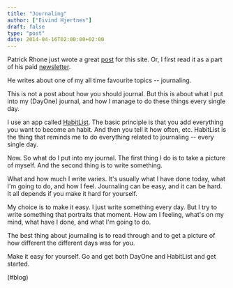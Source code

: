 ```yaml
---
title: "Journaling"
author: ["Eivind Hjertnes"]
draft: false
type: "post"
date: 2014-04-16T02:00:00+02:00
---
```


Patrick Rhone just wrote a great
[post](http://patrickrhone.com/2014/04/16/building-routines-or-how-i-became-a-daily-journal-writer/)
for this site. Or, I first read it as a part of his paid
[newsletter](https://happyletter.net/thiscouldhelp).

He writes about one of my all time favourite topics -- journaling.

This is not a post about how you should journal. But this is about what
I put into my (DayOne) journal, and how I manage to do these things
every single day.

I use an app called [HabitList](http://habitlist.com). The basic
principle is that you add everything you want to become an habit. And
then you tell it how often, etc. HabitList is the thing that reminds me
to do everything related to journaling -- every single day.

Now. So what do I put into my journal. The first thing I do is to take a
picture of myself. And the second thing is to write something.

What and how much I write varies. It's usually what I have done today,
what I'm going to do, and how I feel. Journaling can be easy, and it can
be hard. It all depends if you make it hard for yourself.

My choice is to make it easy. I just write something every day. But I
try to write something that portraits that moment. How am I feeling,
what's on my mind, what have I done, and what I'm going to do.

The best thing about journaling is to read through and to get a picture
of how different the different days was for you.

Make it easy for yourself. Go and get both DayOne and HabitList and get
started.

(#blog)
